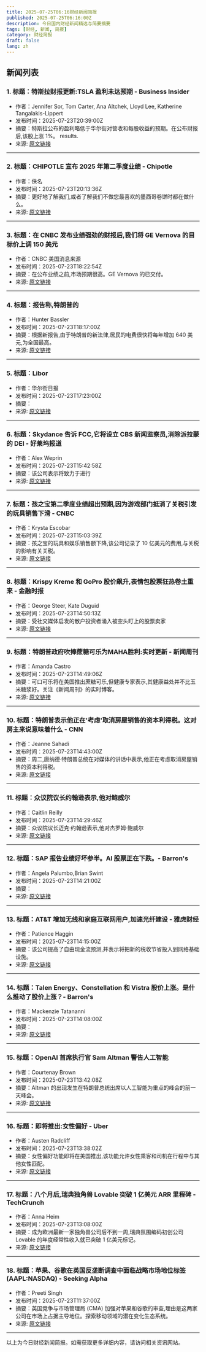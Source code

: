 ```yaml
---
title: 2025-07-25T06:16财经新闻简报
published: 2025-07-25T06:16:00Z
description: 今日国内财经新闻精选与简要摘要
tags: [财经, 新闻, 简报]
category: 财经简报
draft: false
lang: zh
---
```


## 新闻列表

### 1. 标题：特斯拉财报更新:TSLA 盈利未达预期 - Business Insider
- 作者：Jennifer Sor, Tom Carter, Ana Altchek, Lloyd Lee, Katherine Tangalakis-Lippert
- 发布时间：2025-07-23T20:39:00Z
- 摘要：特斯拉公布的盈利略低于华尔街对营收和每股收益的预期。在公布财报后,该股上涨 1%。 results.
- 来源: [原文链接](https://www.businessinsider.com/tesla-tsla-stock-q2-earnings-report-call-2025-7-2025-7)

---

### 2. 标题：CHIPOTLE 宣布 2025 年第二季度业绩 - Chipotle
- 作者：佚名
- 发布时间：2025-07-23T20:13:36Z
- 摘要：更好地了解我们,或者了解我们不做您最喜欢的墨西哥卷饼时都在做什么。
- 来源: [原文链接](https://www.chipotle.com/whats-new)

---

### 3. 标题：在 CNBC 发布业绩强劲的财报后,我们将 GE Vernova 的目标价上调 150 美元
- 作者：CNBC 美国消息来源
- 发布时间：2025-07-23T18:22:54Z
- 摘要：在公布业绩之前,市场预期很高。GE Vernova 的已交付。
- 来源: [原文链接](https://www.cnbc.com/2025/07/23/were-raising-price-target-on-ge-vernova-by-150-after-blowout-earnings-.html)

---

### 4. 标题：报告称,特朗普的
- 作者：Hunter Bassler
- 发布时间：2025-07-23T18:17:00Z
- 摘要：根据新报告,由于特朗普的新法律,居民的电费很快将每年增加 640 美元,为全国最高。
- 来源: [原文链接](https://www.ksdk.com/article/money/economy/energy/missouri-power-bills-see-highest-spike-in-nation-price-increases-trump-big-beautiful-bill/63-b90fac93-e7be-43f0-bd5c-839d8e1e1118)

---

### 5. 标题：Libor
- 作者：华尔街日报
- 发布时间：2025-07-23T17:23:00Z
- 摘要：
- 来源: [原文链接](https://www.wsj.com/finance/tom-hayes-libor-ringleader-wins-uk-appeal-to-clear-his-name-df63db26)

---

### 6. 标题：Skydance 告诉 FCC,它将设立 CBS 新闻监察员,消除派拉蒙的 DEI - 好莱坞报道
- 作者：Alex Weprin
- 发布时间：2025-07-23T15:42:58Z
- 摘要：该公司表示将致力于进行
- 来源: [原文链接](http://www.hollywoodreporter.com/business/business-news/skydance-paramount-fcc-cbs-news-ombudsman-media-bias-1236326955/)

---

### 7. 标题：孩之宝第二季度业绩超出预期,因为游戏部门抵消了关税引发的玩具销售下滑 - CNBC
- 作者：Krysta Escobar
- 发布时间：2025-07-23T15:03:39Z
- 摘要：孩之宝的玩具和娱乐销售额下降,该公司记录了 10 亿美元的费用,与关税的影响有关关税。
- 来源: [原文链接](https://www.cnbc.com/2025/07/23/hasbro-has-earnings-q2-2025.html)

---

### 8. 标题：Krispy Kreme 和 GoPro 股价飙升,表情包股票狂热卷土重来 - 金融时报
- 作者：George Steer, Kate Duguid
- 发布时间：2025-07-23T14:50:13Z
- 摘要：受社交媒体启发的散户投资者涌入被空头盯上的股票卖家
- 来源: [原文链接](https://www.ft.com/content/75a27b2b-fb9f-40fc-8a3d-76b608e600ac)

---

### 9. 标题：特朗普政府吹捧蔗糖可乐为MAHA胜利:实时更新 - 新闻周刊
- 作者：Amanda Castro
- 发布时间：2025-07-23T14:49:06Z
- 摘要：可口可乐将在美国推出蔗糖可乐,但健康专家表示,其健康益处并不比玉米糖浆好。关注《新闻周刊》的实时博客。
- 来源: [原文链接](https://www.newsweek.com/maha-make-america-healthy-again-rfk-jr-trump-admin-live-updates-2102843)

---

### 10. 标题：特朗普表示他正在'考虑'取消房屋销售的资本利得税。这对房主来说意味着什么 - CNN
- 作者：Jeanne Sahadi
- 发布时间：2025-07-23T14:43:00Z
- 摘要：周二,唐纳德·特朗普总统在对媒体的讲话中表示,他正在考虑取消房屋销售的资本利得税。
- 来源: [原文链接](https://www.cnn.com/2025/07/23/business/capital-gains-tax-home-sales)

---

### 11. 标题：众议院议长约翰逊表示,他对鲍威尔
- 作者：Caitlin Reilly
- 发布时间：2025-07-23T14:29:46Z
- 摘要：众议院议长迈克·约翰逊表示,他对杰罗姆·鲍威尔
- 来源: [原文链接](https://www.bloomberg.com/news/articles/2025-07-23/speaker-johnson-says-he-s-become-disenchanted-with-powell)

---

### 12. 标题：SAP 报告业绩好坏参半。AI 股票正在下跌。- Barron&#39;s
- 作者：Angela Palumbo,Brian Swint
- 发布时间：2025-07-23T14:21:00Z
- 摘要：
- 来源: [原文链接](https://www.barrons.com/articles/sap-stock-price-earnings-45acacd2)

---

### 13. 标题：AT&amp;T 增加无线和家庭互联网用户,加速光纤建设 - 雅虎财经
- 作者：Patience Haggin
- 发布时间：2025-07-23T14:15:00Z
- 摘要：该公司提高了自由现金流预测,并表示将把新的税收节省投入到网络基础设施。
- 来源: [原文链接](https://www.wsj.com/business/telecom/att-t-q2-earnings-report-stock-2025-a73f5523)

---

### 14. 标题：Talen Energy、Constellation 和 Vistra 股价上涨。是什么推动了股价上涨？- Barron&#39;s
- 作者：Mackenzie Tatananni
- 发布时间：2025-07-23T14:08:00Z
- 摘要：
- 来源: [原文链接](https://www.barrons.com/articles/talen-energy-constellation-vistra-stock-b95847ea)

---

### 15. 标题：OpenAI 首席执行官 Sam Altman 警告人工智能
- 作者：Courtenay Brown
- 发布时间：2025-07-23T13:42:08Z
- 摘要：Altman 的出现发生在特朗普总统出席以人工智能为重点的峰会的前一天峰会。
- 来源: [原文链接](https://www.axios.com/2025/07/22/openai-chatgpt-sam-altman-ai-fraud)

---

### 16. 标题：即将推出:女性偏好 - Uber
- 作者：Austen Radcliff
- 发布时间：2025-07-23T13:38:02Z
- 摘要：女性偏好功能即将在美国推出,该功能允许女性乘客和司机在行程中与其他女性匹配。
- 来源: [原文链接](https://www.uber.com/newsroom/women-preferences/)

---

### 17. 标题：八个月后,瑞典独角兽 Lovable 突破 1 亿美元 ARR 里程碑 - TechCrunch
- 作者：Anna Heim
- 发布时间：2025-07-23T13:08:00Z
- 摘要：成为欧洲最新一家独角兽公司后不到一周,瑞典氛围编码初创公司 Lovable 的年度经常性收入就已突破 1 亿美元标记。
- 来源: [原文链接](https://techcrunch.com/2025/07/23/eight-months-in-swedish-unicorn-lovable-crosses-the-100m-arr-milestone/)

---

### 18. 标题：苹果、谷歌在英国反垄断调查中面临战略市场地位标签 (AAPL:NASDAQ) - Seeking Alpha
- 作者：Preeti Singh
- 发布时间：2025-07-23T11:37:00Z
- 摘要：英国竞争与市场管理局 (CMA) 加强对苹果和谷歌的审查,理由是这两家公司在市场上占据主导地位。探索移动领域的潜在变化生态系统。
- 来源: [原文链接](https://seekingalpha.com/news/4470478-apple-google-face-strategic-market-status-tag-in-uk-antitrust-probe)

---


以上为今日财经新闻简报。如需获取更多详细内容，请访问相关资讯网站。